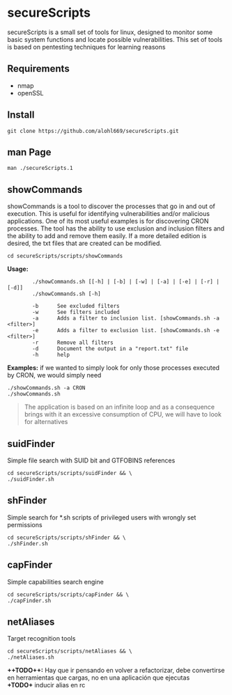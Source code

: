 # secureScripts

secureScripts is a small set of tools for linux, designed to monitor some basic system functions and locate possible vulnerabilities. This set of tools is based on pentesting techniques for learning reasons

## Requirements
- nmap
- openSSL

## Install

```
git clone https://github.com/alohl669/secureScripts.git
```

## man Page

```
man ./secureScripts.1
```

## showCommands
showCommands is a tool to discover the processes that go in and out of execution. This is useful for identifying vulnerabilities and/or malicious applications. One of its most useful examples is for discovering CRON processes. The tool has the ability to use exclusion and inclusion filters and the ability to add and remove them easily. If a more detailed edition is desired, the txt files that are created can be modified.

```
cd secureScripts/scripts/showCommands
```


**Usage:**  

```
        ./showCommands.sh [[-h] | [-b] | [-w] | [-a] | [-e] | [-r] | [-d]]
        ./showCommands.sh [-h]

        -b      See excluded filters 
        -w      See filters included 
        -a      Adds a filter to inclusion list. [showCommands.sh -a <filter>]
        -e      Adds a filter to exclusion list. [showCommands.sh -e <filter>]
        -r      Remove all filters
        -d      Document the output in a "report.txt" file
        -h      help  
```  


**Examples:** if we wanted to simply look for only those processes executed by CRON, we would simply need
```
./showCommands.sh -a CRON
./showCommands.sh
```


> The application is based on an infinite loop and as a consequence brings with it an excessive consumption of CPU, we will have to look for alternatives

## suidFinder

Simple file search with SUID bit and GTFOBINS references

```
cd secureScripts/scripts/suidFinder && \
./suidFinder.sh
```

## shFinder

Simple search for *.sh scripts of privileged users with wrongly set permissions

```
cd secureScripts/scripts/shFinder && \
./shFinder.sh
```
## capFinder

Simple capabilities search engine

```
cd secureScripts/scripts/capFinder && \
./capFinder.sh
```

## netAliases
Target recognition tools
```
cd secureScripts/scripts/netAliases && \
./netAliases.sh
```

**++TODO++:** Hay que ir pensando en volver a refactorizar, debe convertirse en herramientas que cargas, no en una aplicación que ejecutas  
**+TODO+** inducir alias en rc  